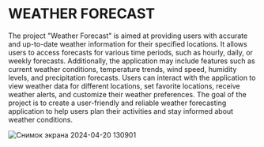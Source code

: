 # WEATHER FORECAST

The project "Weather Forecast" is aimed at providing users with accurate and up-to-date weather information for their specified locations. It allows users to access forecasts for various time periods, such as hourly, daily, or weekly forecasts. Additionally, the application may include features such as current weather conditions, temperature trends, wind speed, humidity levels, and precipitation forecasts. Users can interact with the application to view weather data for different locations, set favorite locations, receive weather alerts, and customize their weather preferences. The goal of the project is to create a user-friendly and reliable weather forecasting application to help users plan their activities and stay informed about weather conditions.

![Снимок экрана 2024-04-20 130901](https://github.com/azinaaitbai/flutter_quiz1/assets/144225702/aa5549c0-b6a6-47f0-bd10-267f24336869)
